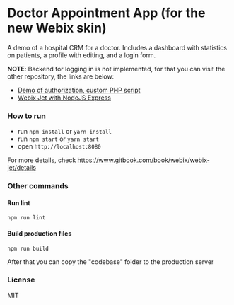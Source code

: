 Doctor Appointment App (for the new Webix skin)
===================

A demo of a hospital CRM for a doctor. Includes a dashboard with statistics on patients, a profile with editing, and a login form.

**NOTE**: Backend for logging in is not implemented, for that you can visit the other repository, the links are below:

* [Demo of authorization, custom PHP script](https://github.com/webix-hub/jet-start/tree/php)
* [Webix Jet with NodeJS Express](https://github.com/webix-hub/jet-start/tree/node-express)

### How to run

- run ```npm install``` or ```yarn install```
- run ```npm start``` or ```yarn start```
- open ```http://localhost:8080```

For more details, check https://www.gitbook.com/book/webix/webix-jet/details

### Other commands

#### Run lint

```
npm run lint
```

#### Build production files

```
npm run build
```

After that you can copy the "codebase" folder to the production server


### License

MIT
